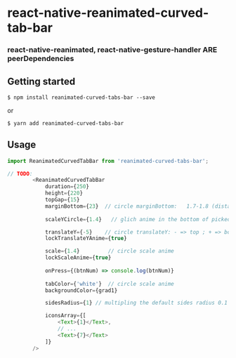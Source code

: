 # react-native-reanimated-curved-tab-bar


### react-native-reanimated, react-native-gesture-handler ARE peerDependencies 


## Getting started

`$ npm install reanimated-curved-tabs-bar --save`

or

`$ yarn add reanimated-curved-tabs-bar`

## Usage
```javascript
import ReanimatedCurvedTabBar from 'reanimated-curved-tabs-bar';

// TODO: 
        <ReanimatedCurvedTabBar
            duration={250}
            height={220}
            topGap={15}
            marginBottom={23}  // circle marginBottom:   1.7-1.8 (distance from ground)
            
            scaleYCircle={1.4}   // glich anime in the bottom of picked icon: 0.7- 1.4 

            translateY={-5}    // circle translateY: - => top ; + => bottom
            lockTranslateYAnime={true}

            scale={1.4}         // circle scale anime 
            lockScaleAnime={true}
        
            onPress={(btnNum) => console.log(btnNum)}
    
            tabColor={'white'}  // circle scale anime 
            backgroundColor={grad1}

            sidesRadius={1} // multipling the default sides radius 0.1 - 1

            iconsArray={[
                <Text>{1}</Text>,
                // ...
                <Text>{7}</Text>
            ]}
        />
```
